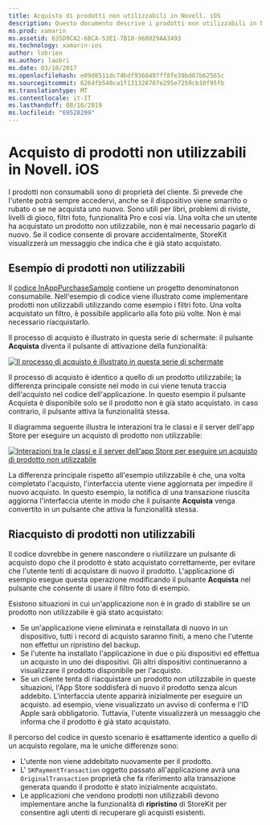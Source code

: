 ```yaml
---
title: Acquisto di prodotti non utilizzabili in Novell. iOS
description: Questo documento descrive i prodotti non utilizzabili in Novell. iOS, che sono funzionalità acquistate da un utente che rimane disponibile per un periodo illimitato, indipendentemente dal dispositivo.
ms.prod: xamarin
ms.assetid: 635D9CA2-6BCA-53E1-7B10-968029AA3493
ms.technology: xamarin-ios
author: lobrien
ms.author: laobri
ms.date: 03/18/2017
ms.openlocfilehash: e09d8511dc74bdf9368497ff8fe39bd87b62565c
ms.sourcegitcommit: 6264fb540ca1f131328707e295e7259cb10f95fb
ms.translationtype: MT
ms.contentlocale: it-IT
ms.lasthandoff: 08/16/2019
ms.locfileid: "69528299"
---
```

# <a name="purchasing-non-consumable-products-in-xamarinios"></a>Acquisto di prodotti non utilizzabili in Novell. iOS

I prodotti non consumabili sono di proprietà del cliente. Si prevede che l'utente potrà sempre accedervi, anche se il dispositivo viene smarrito o rubato o se ne acquista uno nuovo. Sono utili per libri, problemi di riviste, livelli di gioco, filtri foto, funzionalità Pro e così via. Una volta che un utente ha acquistato un prodotto non utilizzabile, non è mai necessario pagarlo di nuovo. Se il codice consente di provare accidentalmente, StoreKit visualizzerà un messaggio che indica che è già stato acquistato.

## <a name="non-consumable-products-sample"></a>Esempio di prodotti non utilizzabili

Il [codice InAppPurchaseSample](https://docs.microsoft.com/samples/xamarin/ios-samples/storekit) contiene un progetto denominatonon consumabile. Nell'esempio di codice viene illustrato come implementare prodotti non utilizzabili utilizzando come esempio i filtri foto. Una volta acquistato un filtro, è possibile applicarlo alla foto più volte. Non è mai necessario riacquistarlo.   
   
   
   
 Il processo di acquisto è illustrato in questa serie di schermate: il pulsante **Acquista** diventa il pulsante di attivazione della funzionalità:   
   
   
   
 [![](purchasing-non-consumable-products-images/image34.png "Il processo di acquisto è illustrato in questa serie di schermate")](purchasing-non-consumable-products-images/image34.png#lightbox)   
   
   
   
 Il processo di acquisto è identico a quello di un prodotto utilizzabile; la differenza principale consiste nel modo in cui viene tenuta traccia dell'acquisto nel codice dell'applicazione. In questo esempio il pulsante Acquista è disponibile solo se il prodotto non è già stato acquistato. in caso contrario, il pulsante attiva la funzionalità stessa.   
   
   
   

Il diagramma seguente illustra le interazioni tra le classi e il server dell'app Store per eseguire un acquisto di prodotto non utilizzabile:   
   
   
   
 [![](purchasing-non-consumable-products-images/image35.png "Interazioni tra le classi e il server dell'app Store per eseguire un acquisto di prodotto non utilizzabile")](purchasing-non-consumable-products-images/image35.png#lightbox)   
   
   
   
 La differenza principale rispetto all'esempio utilizzabile è che, una volta completato l'acquisto, l'interfaccia utente viene aggiornata per impedire il nuovo acquisto. In questo esempio, la notifica di una transazione riuscita aggiorna l'interfaccia utente in modo che il pulsante **Acquista** venga convertito in un pulsante che attiva la funzionalità stessa.

## <a name="re-purchasing-non-consumable-products"></a>Riacquisto di prodotti non utilizzabili

Il codice dovrebbe in genere nascondere o riutilizzare un pulsante di acquisto dopo che il prodotto è stato acquistato correttamente, per evitare che l'utente tenti di acquistare di nuovo il prodotto. L'applicazione di esempio esegue questa operazione modificando il pulsante **Acquista** nel pulsante che consente di usare il filtro foto di esempio.   
   
   
   
 Esistono situazioni in cui un'applicazione non è in grado di stabilire se un prodotto non utilizzabile è già stato acquistato:

- Se un'applicazione viene eliminata e reinstallata di nuovo in un dispositivo, tutti i record di acquisto saranno finiti, a meno che l'utente non effettui un ripristino del backup. 
- Se l'utente ha installato l'applicazione in due o più dispositivi ed effettua un acquisto in uno dei dispositivi. Gli altri dispositivi continueranno a visualizzare il prodotto disponibile per l'acquisto. 
- Se un cliente tenta di riacquistare un prodotto non utilizzabile in queste situazioni, l'App Store soddisferà di nuovo il prodotto senza alcun addebito. L'interfaccia utente apparirà inizialmente per eseguire un acquisto. ad esempio, viene visualizzato un avviso di conferma e l'ID Apple sarà obbligatorio. Tuttavia, l'utente visualizzerà un messaggio che informa che il prodotto è già stato acquistato.  
   
   
   
 Il percorso del codice in questo scenario è esattamente identico a quello di un acquisto regolare, ma le uniche differenze sono:

- L'utente non viene addebitato nuovamente per il prodotto.
- L' `SKPaymentTransaction` oggetto passato all'applicazione avrà una `OriginalTransaction` proprietà che fa riferimento alla transazione generata quando il prodotto è stato inizialmente acquistato. 
- Le applicazioni che vendono prodotti non utilizzabili devono implementare anche la funzionalità di **ripristino** di StoreKit per consentire agli utenti di recuperare gli acquisti esistenti. 
